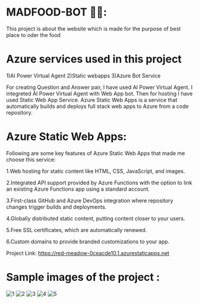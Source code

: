 # MADFOOD-BOT 🏨🍚:

This project is about the website which is made for the purpose of best place to oder the food 


# Azure services used in this project

1)AI Power Virtual Agent 2)Static webapps 3)Azure Bot Service

For creating Question and Answer pair, I have used AI Power Virtual Agent. I integreted AI Power Virtual Agent with Web App bot. Then for hosting I have used Static Web App Service. Azure Static Web Apps is a service that automatically builds and deploys full stack web apps to Azure from a code repository.

# Azure Static Web Apps: 

Following are some key features of Azure Static Web Apps that made me choose this service:

1.Web hosting for static content like HTML, CSS, JavaScript, and images.

2.Integrated API support provided by Azure Functions with the option to link an existing Azure Functions app using a standard account.

3.First-class GitHub and Azure DevOps integration where repository changes trigger builds and deployments.

4.Globally distributed static content, putting content closer to your users.

5.Free SSL certificates, which are automatically renewed.

6.Custom domains to provide branded customizations to your app.

Project Link: https://red-meadow-0ceacde10.1.azurestaticapps.net

# Sample images of the project :

![1](https://user-images.githubusercontent.com/87408431/191172243-cd5be419-49bd-4961-987e-41cf1f1e9065.jpg)
![2](https://user-images.githubusercontent.com/87408431/191172247-10d2ee02-0152-4550-b42f-795171b3a43d.jpg)
![3](https://user-images.githubusercontent.com/87408431/191172248-b9ba4ef9-0569-45e8-8122-5d1e955cea2f.jpg)
![4](https://user-images.githubusercontent.com/87408431/191172251-eeddedd8-20ab-4a88-87cf-d60ad7b99adc.jpg)
![5](https://user-images.githubusercontent.com/87408431/191172254-ae7bd4de-60ef-4fd8-9be3-0cd579dc876f.jpg)
